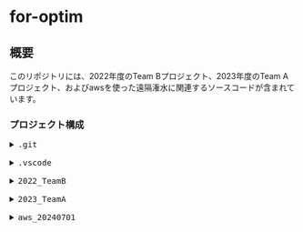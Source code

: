 # for-optim

## 概要
このリポジトリには、2022年度のTeam Bプロジェクト、2023年度のTeam Aプロジェクト、およびawsを使った遠隔潅水に関連するソースコードが含まれています。
### プロジェクト構成
<pre>
<details>
<summary>.git</summary>
.git
├── hooks
│ ├── applypatch-msg.sample
│ ├── commit-msg.sample
│ ├── fsmonitor-watchman.sample
│ ├── post-update.sample
│ ├── pre-applypatch.sample
│ ├── pre-commit.sample
│ ├── pre-merge-commit.sample
│ ├── pre-push.sample
│ ├── pre-rebase.sample
│ ├── pre-receive.sample
│ ├── prepare-commit-msg.sample
│ ├── push-to-checkout.sample
│ ├── sendemail-validate.sample
│ └── update.sample
├── info
│ └── exclude
├── logs
│ ├── refs
│ │ ├── heads
│ │ │ └── main
│ │ └── remotes
│ │ └── origin
│ │ └── main
│ └── HEAD
├── objects
│ ├── 00
│ │ └── 635b0accdca7d8339c8a06fd2339582ddf1786
│ ├── 0b
│ │ └── b4a2e8a4b7f07bf6139e5402fbf6f309ebf417
│ ├── 0c
│ │ └── 02b3c4cf181b39170217af5e0a881feb85026e
│ ├── 0e
│ │ └── 112643e6ab621e9a805a15bdaeff775b916879
│ ├── 0f
│ │ └── c5e15c65a4083750e2dbc928f90f4da16e04eb
│ ├── 14
│ │ └── c8b552de7874ff80b74817f21eb9f15651601c
│ ├── 17
│ │ └── 2603f4c0f255de636579e6f0951a97eb112b0e
│ ├── 1c
│ │ └── 7a4caaee8e5d9ef24f440cb2dfe1b62e09e7c3
│ ├── 1f
│ │ ├── 617a6706a41b4e98c8147d3a42191d4b1e2a94
│ │ └── add2e20f497c4596eb02d28924379aedcd4688
│ ├── 28
│ │ └── 46561f499e2726e1b087432abc5bf261b154bb
│ ├── 2f
│ │ └── 5c0a9e969fc11ac5aa7b726d215e1683675362
│ ├── 34
│ │ └── 0b7bc61459ac0a014c84a72a498650dc9cc855
│ ├── 40
│ │ └── bc4729b1da4dc1f1302c982bea02f54f755c33
│ ├── 41
│ │ ├── a66578f8f49b3019ac267c5ed199cc89b3720d
│ │ └── ee4d3dc7f219e2204115645b8e08d2a9d3c470
│ ├── 48
│ │ ├── 4c4dc4970986af3251322fda2c81afb60b69ca
│ │ └── 95921a9a8f6d2eea4e33e5424517b767135f13
│ ├── 49
│ │ ├── a1e787156c863633e1e4b6c4344feab1164c42
│ │ └── d408c3560473268a6c071bcee55ad561a843c9
│ ├── 4c
│ │ └── 481e1cc3eb23c8b4ee5704ba1009dc525018d5
│ ├── 55
│ │ └── 18813a1b3d375c96488986e7137bda2c82a6f0
│ ├── 59
│ │ └── 204288e4f417c5c70501010ffcb94014d83c0e
│ ├── 66
│ │ └── 49b528393fd78fe1f37f06d993a21b2b22a787
│ ├── 6f
│ │ └── 38240e18bc7ad2f459dabaeb15234115efe1e2
│ ├── 79
│ │ └── 7ba2068b7bef60adbcbd5fbd27f33f343e3954
│ ├── 80
│ │ └── 48658693fc6cb38e68347b2b78ceaaef13bcb2
│ ├── 82
│ │ └── 8a46e20cf7e68a711a984453714f88b9c35c2f
│ ├── 86
│ │ └── 74c609894f3107318d8d75b61359401357f90a
│ ├── 89
│ │ └── 12d7cd63b7e27b4ee28e03475ce07cace0552b
│ ├── 8b
│ │ └── 097087671137ac87da8356e20c6e61a29bc6aa
│ ├── 8c
│ │ └── 9c4cb55ca4ac1c6540ecb33a68882bba797e84
│ ├── 8f
│ │ └── 04f8fc009855336dd961b8951771a2a0c643e2
│ ├── 92
│ │ └── 7e0371eea33fb961ca5b7f1df5386a3e107197
│ ├── 93
│ │ └── 3d0b93a7736e1cc3f2beab30656c909543c765
│ ├── 97
│ │ └── 8d3eb1798463ada4440a1808208b95eafe5e39
│ ├── 9b
│ │ └── a28064e80cd98562b1949c5489bf1b9deda73e
│ ├── a1
│ │ ├── 3cb6cd0a9bad94721cd92715c2b39d9775f3ec
│ │ └── 944f2ab152d3d0c5f206050fa81f8e955ca5c6
│ ├── a7
│ │ └── 3de7fa9738a591880ae1391b514f4fe1d44718
│ ├── a9
│ │ └── 25b7170f1a27927be37d53d531d3961eda25b2
│ ├── b3
│ │ └── e8739502644687a74900f443ac05fbc6576c5b
│ ├── b4
│ │ └── e82e53def6d981793796bf5e252cd5772504d4
│ ├── b6
│ │ └── 354e503bb8f8b31a8b43017b0478b176821cc8
│ ├── bb
│ │ ├── 879da5a0774e5e3a4e5e90dba7a0770370c0f7
│ │ └── bdd681359cb711fcbca2bf825b14cb6e9ddd4d
│ ├── bd
│ │ └── 609ebf2b8ac8723e82883dfe0e799db05af89a
│ ├── c0
│ │ └── 3ca145378adbda720291ac7758d220bb34579a
│ ├── c2
│ │ └── 682864bfb457ded9176755624a2bf1d2010372
│ ├── c4
│ │ └── 85250091e8d69c6f4295001053719242e2c7a2
│ ├── c8
│ │ └── 57e8f4a72a297ad3f496c9d52771eb67a84740
│ ├── cf
│ │ └── 1cfb769dff36b8e0ef14ba7120169bdec16267
│ ├── d0
│ │ └── a01744f6c5383e02abd5dee1b97c2fa3d8afed
│ ├── d1
│ │ └── 47be8e6a134a2e2c6b55c260175f9e15d039fb
│ ├── d6
│ │ └── b2f993a7e40bec6c8d5940b2c88b196e13331b
│ ├── dc
│ │ └── a120edd2924de1534d4601329388c9a32bf9db
│ ├── e9
│ │ └── 5a917a249095ef74da0252f36ab2e2a5f195c5
│ ├── eb
│ │ └── cbea06eea32bdfde88d692b59c6ef6ba70ceb1
│ ├── f1
│ │ └── 8a699507bfe237ff5089e3afa825eeed3f2c9c
│ ├── f2
│ │ └── 4e3fe5c28efeb1fb8bc30969b590f0f33ba6f3
│ ├── fb
│ │ └── 52780892bb3c267e4c253dde06ed7c2320230f
│ ├── fc
│ │ ├── 013f813dc21fc06a4e703e7981a246d6901cac
│ │ └── 6ee44c694b979ca2fba3353f4bb9b899c0fa97
│ ├── ff
│ │ ├── 0958213713e51e8d63fa048d5a00afe9c6c544
│ │ └── c64ce29496e07baf613d134b4ba7f4b8f8a8c1
│ ├── info
│ └── pack
├── refs
│ ├── heads
│ │ └── main
│ ├── remotes
│ │ └── origin
│ │ └── main
│ └── tags
├── COMMIT_EDITMSG
├── config
├── description
├── HEAD
└── index
</details>
<details>
<summary>.vscode</summary>
.vscode
├── c_cpp_properties.json
├── launch.json
└── settings.json
</details>
<details>
<summary>2022_TeamB</summary>
2022_TeamB
├── .vscode
│ ├── c_cpp_properties.json
│ ├── launch.json
│ └── settings.json
├── ArduinoUNO
│ └── DS4.ino
└── STM32f446re
├── Library
│ ├── OmniMove
│ │ ├── OmniMove.cpp
│ │ └── OmniMove.h
│ └── SerialCtrl
│ ├── SerialCtrl.cpp
│ └── SerialCtrl.h
└── main.cpp
</details>
<details>
<summary>2023_TeamA</summary>
2023_TeamA
├── ArduinoUNO
│ └── DS4.ino
└── STM32f446re
├── Library
│ ├── OmniMove
│ │ ├── OmniMove.cpp
│ │ └── OmniMove.h
│ ├── SerialCtrl
│ │ ├── SerialCtrl.cpp
│ │ └── SerialCtrl.h
│ └── SoftI2C
│ ├── SoftI2C.cpp
│ └── SoftI2C.h
└── main.cpp
</details>
<details>
<summary>aws_20240701</summary>
aws_20240701
├── css
│ └── custom_style.css
├── img
│ ├── camera.png
│ ├── connection.png
│ ├── faq.png
│ ├── manual_auto.png
│ ├── manual.png
│ ├── punch_clock.png
│ ├── sample.jpg
│ ├── sensors.png
│ ├── timer.png
│ ├── toggle.png
│ ├── valve_active.png
│ ├── valve_inactive.png
│ ├── wifi_connected.png
│ └── wifi_disconnected.png
├── php
│ ├── control.php
│ ├── get_schedule.php
│ ├── login.php
│ ├── set_hash.php
│ └── set_schedule.php
├── ras
│ ├── display.php
│ └── gpio_control.php
└── index.html
</details>
</pre>
